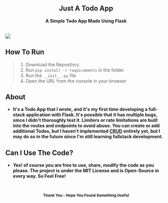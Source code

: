 <h2 align="center">Just A Todo App</h2>
<p align="center"><b>A Simple Todo App Made Using Flask</b></p>
<br>
<kbd><img src="https://cdn.discordapp.com/attachments/930065267848003587/963103944740073472/unknown.png"></kbd>

## How To Run
> 1. Download the Repository.
> 2. Run `pip install -r requirements` in the folder.
> 4. Run the `__init__.py` file
> 5. Open the URL from the console in your browser

## About
- **It's a Todo App that I wrote, and it's my first time developing a full-stack application with Flask. It's possible that it has multiple bugs, since I didn't thoroughly test it. Limiters or rate limitations are built into the routes and endpoints to avoid abuse. You can create or add additional Todos, but I haven't implemented [CRUD](https://developer.mozilla.org/en-US/docs/Glossary/CRUD) entirely yet, but I may do so in the future since I'm still learning fullstack development.**

## Can I Use The Code?
- **Yes! of course you are free to use, share, modify the code as you please. The project is under the MIT License and is Open-Source in every way. So Feel Free!**

<br>

<p align="center"><sub><b>Thank You - Hope You Found Something Useful</b></sub></>
